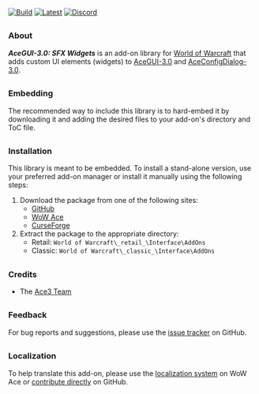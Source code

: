 [![Build][SVG-Build]][Build]
[![Latest][SVG-Latest]][Latest]
[![Discord][SVG-Discord]][Discord]

##

### About

_**AceGUI-3.0: SFX Widgets**_ is an add-on library for [World of Warcraft] that adds custom UI elements (widgets) to [AceGUI-3.0][Ace3] and [AceConfigDialog-3.0][Ace3].

##

### Embedding

The recommended way to include this library is to hard-embed it by downloading it and adding the desired files to your add-on's directory and ToC file.

##

### Installation

This library is meant to be embedded. To install a stand-alone version, use your preferred add-on manager or install it manually using the following steps:

1. Download the package from one of the following sites:
    - [GitHub]
    - [WoW Ace]
    - [CurseForge]
2. Extract the package to the appropriate directory:
    - Retail: `World of Warcraft\_retail_\Interface\AddOns`
    - Classic: `World of Warcraft\_classic_\Interface\AddOns`

##

### Credits

- The [Ace3 Team][Ace3]

##

### Feedback

For bug reports and suggestions, please use the [issue tracker] on GitHub.

##

### Localization

To help translate this add-on, please use the [localization system] on WoW Ace or [contribute directly] on GitHub.

[Links]: #

[Ace3]: https://www.wowace.com/projects/ace3 (Ace3 Homepage)
[World of Warcraft]: https://worldofwarcraft.com (World of Warcraft)

[GitHub]: https://github.com/SFX-WoW/AceGUI-3.0_SFX-Widgets (Download from GitHub)
[WoW Ace]: https://www.wowace.com/projects/sfx-widgets (Download from WoW Ace)
[CurseForge]: https://www.curseforge.com/wow/addons/sfx-widgets (Download from CurseForge)

[Build]: https://github.com/SFX-WoW/AceGUI-3.0_SFX-Widgets/actions?query=workflow%3ARelease (Build Status)
[Latest]: https://github.com/SFX-WoW/AceGUI-3.0_SFX-Widgets/releases (Latest Release)
[Issue Tracker]: https://github.com/SFX-WoW/AceGUI-3.0_SFX-Widgets/issues (Report an Issue)
[Contribute Directly]: https://github.com/SFX-WoW/AceGUI-3.0_SFX-Widgets (Translate on GitHub)
[Localization System]: https://www.wowace.com/projects/sfx-widgets/localization (Translate on WoW Ace)

[Discord]: https://discord.gg/DDVqkd6 (Discord)

[Images]: #

[SVG-Build]: https://img.shields.io/github/workflow/status/SFX-WoW/AceGUI-3.0_SFX-Widgets/Release?label=Build&logo=github&logoColor=fff&style=flat-square
[SVG-Latest]: https://img.shields.io/github/v/release/SFX-WoW/AceGUI-3.0_SFX-Widgets?logo=github&logoColor=fff&label=Latest&style=flat-square
[SVG-Discord]: https://img.shields.io/badge/Discord-StormFX-7289da?logo=discord&logoColor=fff&style=flat-square
